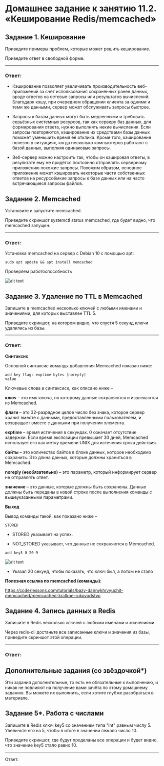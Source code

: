 # Домашнее задание к занятию 11.2. «Кеширование Redis/memcached»

## Задание 1. Кеширование
Приведите примеры проблем, которые может решить кеширование.

Приведите ответ в свободной форме.

____

### Ответ:
* Кэширование позволяет увеличивать производительность веб-приложений за счёт использования сохранённых ранее данных, вроде ответов на сетевые запросы или результатов вычислений. Благодаря кэшу, при очередном обращении клиента за одними и теми же данными, сервер может обслуживать запросы быстрее.

* Запросы к базам данных могут быть медленными и требовать серьёзных системных ресурсов, так как серверу баз данных, для формирования ответа, нужно выполнять некие вычисления. Если запросы повторяются, кэширование их средствами базы данных поможет уменьшить время её отклика. Кроме того, кэширование полезно в ситуациях, когда несколько компьютеров работают с базой данных, выполняя одинаковые запросы.

* Веб-сервер можно настроить так, чтобы он кэшировал ответы, в результате ему не придётся постоянно отправлять серверному приложению похожие запросы. Похожим образом, основное приложение может кэшировать некоторые части собственных ответов на ресурсоёмкие запросы к базе данных или на часто встречающиеся запросы файлов.
## Задание 2. Memcached
Установите и запустите memcached.

Приведите скриншот systemctl status memcached, где будет видно, что memcached запущен.
____

### Ответ:

Установка memcached на сервер с Debian 10 с помощью apt:
```
sudo apt update && apt install memcached
```
Проверяем работоспособность

![alt text](https://github.com/filipp761/Netology-sdb-homewoks/blob/main/img/11_02_1.png)

## Задание 3. Удаление по TTL в Memcached
Запишите в memcached несколько ключей с любыми именами и значениями, для которых выставлен TTL 5.

Приведите скриншот, на котором видно, что спустя 5 секунд ключи удалились из базы.
____

### Ответ:

**Синтаксис**

Основной синтаксис команды добавления Memcached показан ниже:
```
add key flags exptime bytes [noreply]
value
```
Ключевые слова в синтаксисе, как описано ниже –

**ключ** – это имя ключа, по которому данные сохраняются и извлекаются из Memcached.

**флаги** – это 32-разрядное целое число без знака, которое сервер хранит вместе с данными, предоставленными пользователем, и возвращает вместе с данными при получении элемента.

**exptime** – время истечения в секундах. 0 означает отсутствие задержки. Если время экспозиции превышает 30 дней, Memcached использует его как метку времени UNIX для истечения срока действия.

**байты** – это количество байтов в блоке данных, которое необходимо сохранить. Это длина данных, которые должны храниться в Memcached.

**noreply (необязательно)** – это параметр, который информирует сервер не отправлять ответ.

**значение** – это данные, которые должны быть сохранены. Данные должны быть переданы в новой строке после выполнения команды с вышеуказанными параметрами.

**Выход**

Вывод команды такой, как показано ниже –
```
STORED
```
* STORED указывает на успех.

* NOT_STORED указывает, что данные не сохраняются в Memcached.

```
add key3 0 20 9
```
![alt text](https://github.com/filipp761/Netology-sdb-homewoks/blob/main/img/11_02_2.png)

* Указал 20 секунд, чтобы показать, что ключ был, а потом не стало

**Полезная ссылка по memcached (команды):**

https://coderlessons.com/tutorials/bazy-dannykh/vyuchit-memcached/memcached-kratkoe-rukovodstvo

## Задание 4. Запись данных в Redis
Запишите в Redis несколько ключей с любыми именами и значениями.

Через redis-cli достаньте все записанные ключи и значения из базы, приведите скриншот этой операции.
____

### Ответ:


## Дополнительные задания (со звёздочкой*)
Эти задания дополнительные, то есть не обязательные к выполнению, и никак не повлияют на получение вами зачёта по этому домашнему заданию. Вы можете их выполнить, если хотите глубже разобраться в материале.

## Задание 5*. Работа с числами
Запишите в Redis ключ key5 со значением типа "int" равным числу 5. Увеличьте его на 5, чтобы в итоге в значении лежало число 10.

Приведите скриншот, где будут проделаны все операции и будет видно, что значение key5 стало равно 10.
____

Ответ:
